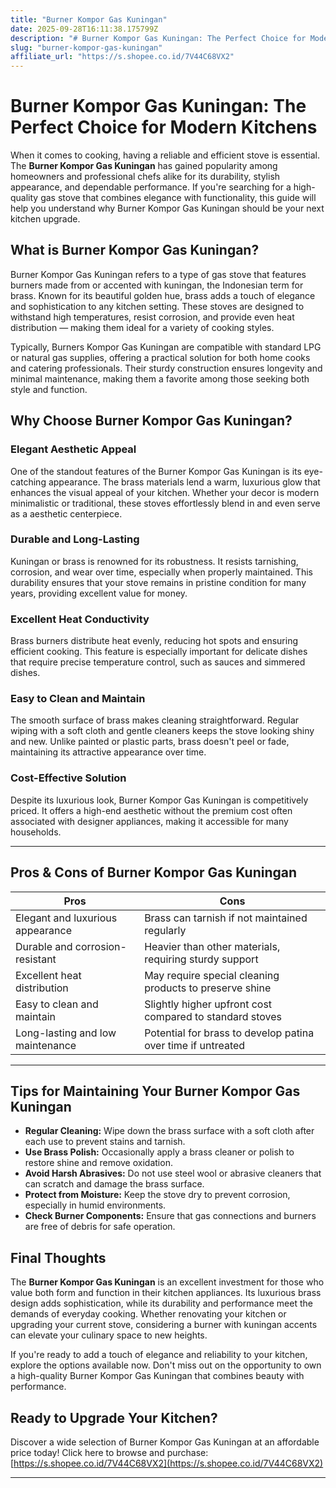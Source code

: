 ```yaml
---
title: "Burner Kompor Gas Kuningan"
date: 2025-09-28T16:11:38.175799Z
description: "# Burner Kompor Gas Kuningan: The Perfect Choice for Modern Kitchens..."
slug: "burner-kompor-gas-kuningan"
affiliate_url: "https://s.shopee.co.id/7V44C68VX2"
---
```

# Burner Kompor Gas Kuningan: The Perfect Choice for Modern Kitchens

When it comes to cooking, having a reliable and efficient stove is essential. The **Burner Kompor Gas Kuningan** has gained popularity among homeowners and professional chefs alike for its durability, stylish appearance, and dependable performance. If you're searching for a high-quality gas stove that combines elegance with functionality, this guide will help you understand why Burner Kompor Gas Kuningan should be your next kitchen upgrade.

## What is Burner Kompor Gas Kuningan?

Burner Kompor Gas Kuningan refers to a type of gas stove that features burners made from or accented with kuningan, the Indonesian term for brass. Known for its beautiful golden hue, brass adds a touch of elegance and sophistication to any kitchen setting. These stoves are designed to withstand high temperatures, resist corrosion, and provide even heat distribution — making them ideal for a variety of cooking styles.

Typically, Burners Kompor Gas Kuningan are compatible with standard LPG or natural gas supplies, offering a practical solution for both home cooks and catering professionals. Their sturdy construction ensures longevity and minimal maintenance, making them a favorite among those seeking both style and function.

## Why Choose Burner Kompor Gas Kuningan?

### Elegant Aesthetic Appeal

One of the standout features of the Burner Kompor Gas Kuningan is its eye-catching appearance. The brass materials lend a warm, luxurious glow that enhances the visual appeal of your kitchen. Whether your decor is modern minimalistic or traditional, these stoves effortlessly blend in and even serve as a aesthetic centerpiece.

### Durable and Long-Lasting

Kuningan or brass is renowned for its robustness. It resists tarnishing, corrosion, and wear over time, especially when properly maintained. This durability ensures that your stove remains in pristine condition for many years, providing excellent value for money.

### Excellent Heat Conductivity

Brass burners distribute heat evenly, reducing hot spots and ensuring efficient cooking. This feature is especially important for delicate dishes that require precise temperature control, such as sauces and simmered dishes.

### Easy to Clean and Maintain

The smooth surface of brass makes cleaning straightforward. Regular wiping with a soft cloth and gentle cleaners keeps the stove looking shiny and new. Unlike painted or plastic parts, brass doesn't peel or fade, maintaining its attractive appearance over time.

### Cost-Effective Solution

Despite its luxurious look, Burner Kompor Gas Kuningan is competitively priced. It offers a high-end aesthetic without the premium cost often associated with designer appliances, making it accessible for many households.

---

## Pros & Cons of Burner Kompor Gas Kuningan

| **Pros** | **Cons** |
|---|---|
| Elegant and luxurious appearance | Brass can tarnish if not maintained regularly |
| Durable and corrosion-resistant | Heavier than other materials, requiring sturdy support |
| Excellent heat distribution | May require special cleaning products to preserve shine |
| Easy to clean and maintain | Slightly higher upfront cost compared to standard stoves |
| Long-lasting and low maintenance | Potential for brass to develop patina over time if untreated |

---

## Tips for Maintaining Your Burner Kompor Gas Kuningan

- **Regular Cleaning:** Wipe down the brass surface with a soft cloth after each use to prevent stains and tarnish.
- **Use Brass Polish:** Occasionally apply a brass cleaner or polish to restore shine and remove oxidation.
- **Avoid Harsh Abrasives:** Do not use steel wool or abrasive cleaners that can scratch and damage the brass surface.
- **Protect from Moisture:** Keep the stove dry to prevent corrosion, especially in humid environments.
- **Check Burner Components:** Ensure that gas connections and burners are free of debris for safe operation.

## Final Thoughts

The **Burner Kompor Gas Kuningan** is an excellent investment for those who value both form and function in their kitchen appliances. Its luxurious brass design adds sophistication, while its durability and performance meet the demands of everyday cooking. Whether renovating your kitchen or upgrading your current stove, considering a burner with kuningan accents can elevate your culinary space to new heights.

If you're ready to add a touch of elegance and reliability to your kitchen, explore the options available now. Don't miss out on the opportunity to own a high-quality Burner Kompor Gas Kuningan that combines beauty with performance.

## Ready to Upgrade Your Kitchen?

Discover a wide selection of Burner Kompor Gas Kuningan at an affordable price today! Click here to browse and purchase: [https://s.shopee.co.id/7V44C68VX2](https://s.shopee.co.id/7V44C68VX2)

---